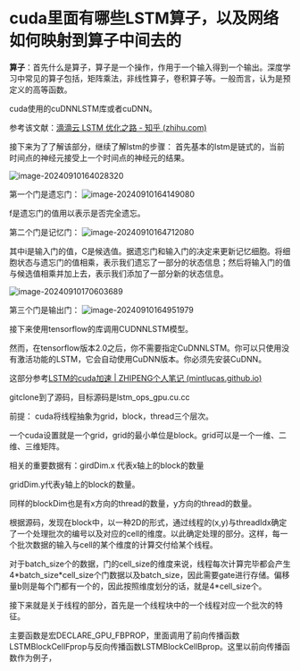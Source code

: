 # cuda里面有哪些LSTM算子，以及网络如何映射到算子中间去的

**算子**：首先什么是算子，算子是一个操作，作用于一个输入得到一个输出。深度学习中常见的算子包括，矩阵乘法，非线性算子，卷积算子等。一般而言，认为是预定义的高等函数。





cuda使用的cuDNNLSTM库或者cuDNN。

参考该文献：[滴滴云 LSTM 优化之路 - 知乎 (zhihu.com)](https://zhuanlan.zhihu.com/p/44524284)



接下来为了了解该部分，继续了解lstm的步骤：
首先基本的lstm是链式的，当前时间点的神经元接受上一个时间点的神经元的结果。

![image-20240910164028320](../../Typora_Picture/image-20240910164028320.png)



第一个门是遗忘门：
![image-20240910164149080](../../Typora_Picture/image-20240910164149080.png)

f是遗忘门的值用以表示是否完全遗忘。

第二个门是记忆门：
![image-20240910164712080](../../Typora_Picture/image-20240910164712080.png)

其中i是输入门的值，C是候选值。据遗忘门和输入门的决定来更新记忆细胞。将细胞状态与遗忘门的值相乘，表示我们遗忘了一部分的状态信息；然后将输入门的值与候选值相乘并加上去，表示我们添加了一部分新的状态信息。

![image-20240910170603689](../../Typora_Picture/image-20240910170603689.png)

第三个门是输出门：
![image-20240910164951979](../../Typora_Picture/image-20240910164951979.png)







接下来使用tensorflow的库调用CUDNNLSTM模型。



然而，在tensorflow版本2.0之后，你不需要指定CuDNNLSTM。你可以只使用没有激活功能的LSTM，它会自动使用CuDNN版本。你必须先安装CuDNN。

这部分参考[LSTM的cuda加速 | ZHIPENG个人笔记 (mintlucas.github.io)](https://mintlucas.github.io/2019/09/18/LSTM的cuda加速/)



gitclone到了源码，目标源码是lstm_ops_gpu.cu.cc







前提：
cuda将线程抽象为grid，block，thread三个层次。

一个cuda设置就是一个grid，grid的最小单位是block。grid可以是一个一维、二维、三维矩阵。

相关的重要数据有：girdDim.x 代表x轴上的block的数量

gridDim.y代表y轴上的block的数量。

同样的blockDim也是有x方向的thread的数量，y方向的thread的数量。



根据源码，发现在block中，以一种2D的形式，通过线程的(x,y)与threadIdx确定了一个处理批次的编号以及对应的cell的维度。以此确定处理的部分。这样，每一个批次数据的输入与cell的某个维度的计算交付给某个线程。

对于batch_size个的数据，门的cell_size的维度来说，线程每次计算完毕都会产生4\*batch_size\*cell_size个门数据以及batch_size，因此需要gate进行存储。偏移量b则是每个门都有一个的，因此按照维度划分的话，就是4*cell_size个。

接下来就是关于线程的部分，首先是一个线程块中的一个线程对应一个批次的特征。

主要函数是宏DECLARE_GPU_FBPROP，里面调用了前向传播函数LSTMBlockCellFprop与反向传播函数LSTMBlockCellBprop。这里以前向传播函数作为例子，
